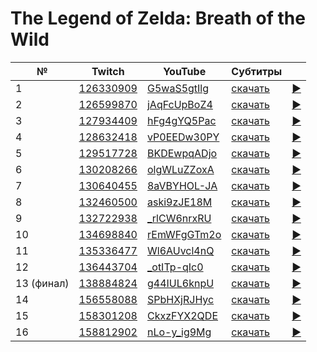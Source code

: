 # The Legend of Zelda: Breath of the Wild

| № | Twitch | YouTube | Субтитры | |
| --- | --- | --- | --- | --- |
| 1 | [126330909](https://www.twitch.tv/videos/126330909) | [G5waS5gtIlg](https://www.youtube.com/watch?v=G5waS5gtIlg) | [скачать](../chats/v126330909.ass) | [▶](../src/player.html?v=G5waS5gtIlg&s=126330909) |
| 2 | [126599870](https://www.twitch.tv/videos/126599870) | [jAqFcUpBoZ4](https://www.youtube.com/watch?v=jAqFcUpBoZ4) | [скачать](../chats/v126599870.ass) | [▶](../src/player.html?v=jAqFcUpBoZ4&s=126599870) |
| 3 | [127934409](https://www.twitch.tv/videos/127934409) | [hFg4gYQ5Pac](https://www.youtube.com/watch?v=hFg4gYQ5Pac) | [скачать](../chats/v127934409.ass) | [▶](../src/player.html?v=hFg4gYQ5Pac&s=127934409) |
| 4 | [128632418](https://www.twitch.tv/videos/128632418) | [vP0EEDw30PY](https://www.youtube.com/watch?v=vP0EEDw30PY) | [скачать](../chats/v128632418.ass) | [▶](../src/player.html?v=vP0EEDw30PY&s=128632418) |
| 5 | [129517728](https://www.twitch.tv/videos/129517728) | [BKDEwpqADjo](https://www.youtube.com/watch?v=BKDEwpqADjo) | [скачать](../chats/v129517728.ass) | [▶](../src/player.html?v=BKDEwpqADjo&s=129517728) |
| 6 | [130208266](https://www.twitch.tv/videos/130208266) | [olgWLuZZoxA](https://www.youtube.com/watch?v=olgWLuZZoxA) | [скачать](../chats/v130208266.ass) | [▶](../src/player.html?v=olgWLuZZoxA&s=130208266) |
| 7 | [130640455](https://www.twitch.tv/videos/130640455) | [8aVBYHOL-JA](https://www.youtube.com/watch?v=8aVBYHOL-JA) | [скачать](../chats/v130640455.ass) | [▶](../src/player.html?v=8aVBYHOL-JA&s=130640455) |
| 8 | [132460500](https://www.twitch.tv/videos/132460500) | [aski9zJE18M](https://www.youtube.com/watch?v=aski9zJE18M) | [скачать](../chats/v132460500.ass) | [▶](../src/player.html?v=aski9zJE18M&s=132460500) |
| 9 | [132722938](https://www.twitch.tv/videos/132722938) | [_rlCW6nrxRU](https://www.youtube.com/watch?v=_rlCW6nrxRU) | [скачать](../chats/v132722938.ass) | [▶](../src/player.html?v=_rlCW6nrxRU&s=132722938) |
| 10 | [134698840](https://www.twitch.tv/videos/134698840) | [rEmWFgGTm2o](https://www.youtube.com/watch?v=rEmWFgGTm2o) | [скачать](../chats/v134698840.ass) | [▶](../src/player.html?v=rEmWFgGTm2o&s=134698840) |
| 11 | [135336477](https://www.twitch.tv/videos/135336477) | [Wl6AUvcl4nQ](https://www.youtube.com/watch?v=Wl6AUvcl4nQ) | [скачать](../chats/v135336477.ass) | [▶](../src/player.html?v=Wl6AUvcl4nQ&s=135336477) |
| 12 | [136443704](https://www.twitch.tv/videos/136443704) | [_otITp-qIc0](https://www.youtube.com/watch?v=_otITp-qIc0) | [скачать](../chats/v136443704.ass) | [▶](../src/player.html?v=_otITp-qIc0&s=136443704) |
| 13 (финал) | [138884824](https://www.twitch.tv/videos/138884824) | [g44IUL6knpU](https://www.youtube.com/watch?v=g44IUL6knpU) | [скачать](../chats/v138884824.ass) | [▶](../src/player.html?v=g44IUL6knpU&s=138884824) |
| 14 | [156558088](https://www.twitch.tv/videos/156558088) | [SPbHXjRJHyc](https://www.youtube.com/watch?v=SPbHXjRJHyc) | [скачать](../chats/v156558088.ass) | [▶](../src/player.html?v=SPbHXjRJHyc&s=156558088) |
| 15 | [158301208](https://www.twitch.tv/videos/158301208) | [CkxzFYX2QDE](https://www.youtube.com/watch?v=CkxzFYX2QDE) | [скачать](../chats/v158301208.ass) | [▶](../src/player.html?v=CkxzFYX2QDE&s=158301208) |
| 16 | [158812902](https://www.twitch.tv/videos/158812902) | [nLo-y_ig9Mg](https://www.youtube.com/watch?v=nLo-y_ig9Mg) | [скачать](../chats/v158812902.ass) | [▶](../src/player.html?v=nLo-y_ig9Mg&s=158812902) |
